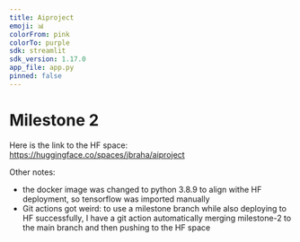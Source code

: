 ```yaml
---
title: Aiproject
emoji: 📊
colorFrom: pink
colorTo: purple
sdk: streamlit
sdk_version: 1.17.0
app_file: app.py
pinned: false
---
```



# Milestone 2

Here is the link to the HF space:
https://huggingface.co/spaces/jbraha/aiproject

Other notes:
- the docker image was changed to python 3.8.9 to align withe HF deployment, so tensorflow was imported manually
- Git actions got weird: to use a milestone branch while also deploying to HF successfully, I have a git action automatically merging milestone-2 to the main branch and then pushing to the HF space
